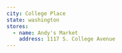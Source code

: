 ```yaml
---
city: College Place
state: washington
stores:
  - name: Andy's Market
    address: 1117 S. College Avenue
---
```

